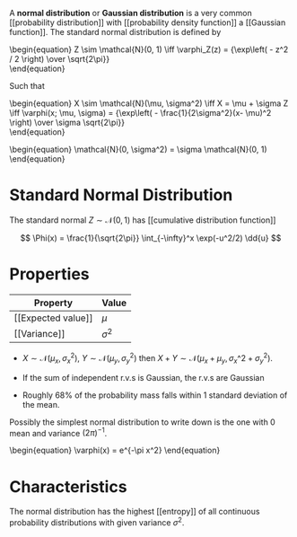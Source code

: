 A **normal distribution** or **Gaussian distribution** is a very common [[probability distribution]] with [[probability density function]] a [[Gaussian function]].  The standard normal distribution is defined by

\begin{equation}
Z \sim \mathcal{N}(0, 1) \iff \varphi_Z(z) = {\exp\left( - z^2 / 2 \right) \over \sqrt{2\pi}}   
\end{equation}

Such that

\begin{equation}
X \sim \mathcal{N}(\mu, \sigma^2) \iff X = \mu + \sigma Z \iff \varphi(x; \mu, \sigma) = {\exp\left( - \frac{1}{2\sigma^2}(x- \mu)^2 \right) \over \sigma \sqrt{2\pi}}   
\end{equation}

\begin{equation}
\mathcal{N}(0, \sigma^2) = \sigma \mathcal{N}(0, 1)
\end{equation}


# Standard Normal Distribution


The standard normal $Z \sim \mathcal{N}(0,1)$ has [[cumulative distribution function]]

$$
\Phi(x) = \frac{1}{\sqrt{2\pi}} \int_{-\infty}^x \exp(-u^2/2) \dd{u}
$$


# Properties

|Property|Value|
|--------|-----|
|[[Expected value]]|$\mu$|
|[[Variance]]|$\sigma^2$|

* $X \sim \mathcal{N}(\mu_x, \sigma_x^2)$, $Y \sim \mathcal{N}(\mu_y, \sigma_y^2)$ then $X+Y \sim \mathcal{N}(\mu_x + \mu_y, \sigma_x\^2+\sigma_y^2)$.
* If the sum of independent r.v.s is Gaussian, the r.v.s are Gaussian

* Roughly 68% of the probability mass falls within 1 standard deviation of the mean.

Possibly the simplest normal distribution to write down is the one with 0 mean and variance $(2\pi)^{-1}$.

\begin{equation}
\varphi(x) = e^{-\pi x^2}
\end{equation}


# Characteristics

The normal distribution has the highest [[entropy]] of all continuous probability distributions with given variance $\sigma^2$.